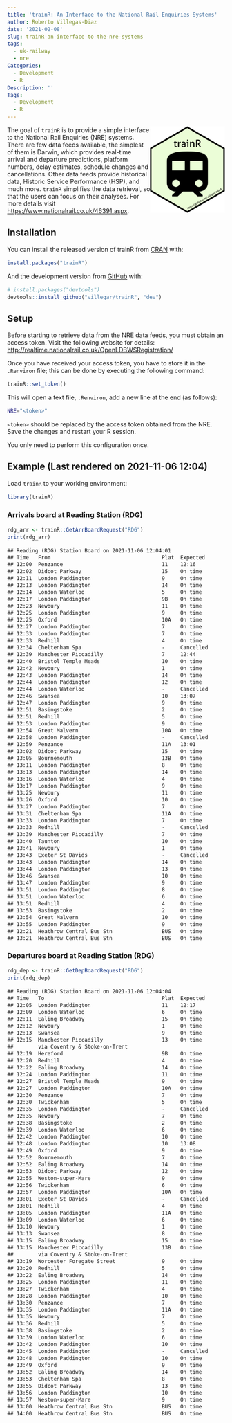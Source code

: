 ```yaml
---
title: 'trainR: An Interface to the National Rail Enquiries Systems'
author: Roberto Villegas-Diaz
date: '2021-02-08'
slug: trainR-an-interface-to-the-nre-systems
tags:
  - uk-railway
  - nre
Categories:
  - Development
  - R
Description: ''
Tags:
  - Development
  - R
---
```


<img src="https://raw.githubusercontent.com/villegar/trainR/main/inst/images/logo.png" alt="logo" align="right" height=200px/>

The goal of `trainR` is to provide a simple interface to the 
National Rail Enquiries (NRE) systems. There are few data feeds 
available, the simplest of them is Darwin, which provides real-time 
arrival and departure predictions, platform numbers, delay estimates, 
schedule changes and cancellations. Other data feeds provide historical 
data, Historic Service Performance (HSP), and much more. `trainR` 
simplifies the data retrieval, so that the users can focus on their 
analyses. For more details visit 
https://www.nationalrail.co.uk/46391.aspx.

## Installation

You can install the released version of trainR from [CRAN](https://CRAN.R-project.org) with:

``` r
install.packages("trainR")
```

And the development version from [GitHub](https://github.com/) with:

``` r
# install.packages("devtools")
devtools::install_github("villegar/trainR", "dev")
```

## Setup
Before starting to retrieve data from the NRE data feeds, you must obtain an access token. 
Visit the following website for details: http://realtime.nationalrail.co.uk/OpenLDBWSRegistration/

Once you have received your access token, you have to store it in the `.Renviron` file; this can be 
done by executing the following command:


```r
trainR::set_token()
```

This will open a text file, `.Renviron`, add a new line at the end (as follows):

```bash
NRE="<token>"
```

`<token>` should be replaced by the access token obtained from the NRE. Save the changes and restart 
your R session.

You only need to perform this configuration once.

## Example (Last rendered on 2021-11-06 12:04)

Load `trainR` to your working environment:

```r
library(trainR)
```

### Arrivals board at Reading Station (RDG)


```r
rdg_arr <- trainR::GetArrBoardRequest("RDG")
print(rdg_arr)
```

```
## Reading (RDG) Station Board on 2021-11-06 12:04:01
## Time   From                                    Plat  Expected
## 12:00  Penzance                                11    12:16
## 12:02  Didcot Parkway                          15    On time
## 12:11  London Paddington                       9     On time
## 12:13  London Paddington                       14    On time
## 12:14  London Waterloo                         5     On time
## 12:17  London Paddington                       9B    On time
## 12:23  Newbury                                 11    On time
## 12:25  London Paddington                       9     On time
## 12:25  Oxford                                  10A   On time
## 12:27  London Paddington                       7     On time
## 12:33  London Paddington                       7     On time
## 12:33  Redhill                                 4     On time
## 12:34  Cheltenham Spa                          -     Cancelled
## 12:39  Manchester Piccadilly                   7     12:44
## 12:40  Bristol Temple Meads                    10    On time
## 12:42  Newbury                                 1     On time
## 12:43  London Paddington                       14    On time
## 12:44  London Paddington                       12    On time
## 12:44  London Waterloo                         -     Cancelled
## 12:46  Swansea                                 10    13:07
## 12:47  London Paddington                       9     On time
## 12:51  Basingstoke                             2     On time
## 12:51  Redhill                                 5     On time
## 12:53  London Paddington                       9     On time
## 12:54  Great Malvern                           10A   On time
## 12:58  London Paddington                       -     Cancelled
## 12:59  Penzance                                11A   13:01
## 13:02  Didcot Parkway                          15    On time
## 13:05  Bournemouth                             13B   On time
## 13:11  London Paddington                       8     On time
## 13:13  London Paddington                       14    On time
## 13:16  London Waterloo                         4     On time
## 13:17  London Paddington                       9     On time
## 13:25  Newbury                                 11    On time
## 13:26  Oxford                                  10    On time
## 13:27  London Paddington                       7     On time
## 13:31  Cheltenham Spa                          11A   On time
## 13:33  London Paddington                       7     On time
## 13:33  Redhill                                 -     Cancelled
## 13:39  Manchester Piccadilly                   7     On time
## 13:40  Taunton                                 10    On time
## 13:41  Newbury                                 1     On time
## 13:43  Exeter St Davids                        -     Cancelled
## 13:43  London Paddington                       14    On time
## 13:44  London Paddington                       13    On time
## 13:46  Swansea                                 10    On time
## 13:47  London Paddington                       9     On time
## 13:51  London Paddington                       8     On time
## 13:51  London Waterloo                         6     On time
## 13:51  Redhill                                 4     On time
## 13:53  Basingstoke                             2     On time
## 13:54  Great Malvern                           10    On time
## 13:55  London Paddington                       9     On time
## 12:21  Heathrow Central Bus Stn                BUS   On time
## 13:21  Heathrow Central Bus Stn                BUS   On time
```

### Departures board at Reading Station (RDG)


```r
rdg_dep <- trainR::GetDepBoardRequest("RDG")
print(rdg_dep)
```

```
## Reading (RDG) Station Board on 2021-11-06 12:04:04
## Time   To                                      Plat  Expected
## 12:05  London Paddington                       11    12:17
## 12:09  London Waterloo                         6     On time
## 12:11  Ealing Broadway                         15    On time
## 12:12  Newbury                                 1     On time
## 12:13  Swansea                                 9     On time
## 12:15  Manchester Piccadilly                   13    On time
##        via Coventry & Stoke-on-Trent           
## 12:19  Hereford                                9B    On time
## 12:20  Redhill                                 4     On time
## 12:22  Ealing Broadway                         14    On time
## 12:24  London Paddington                       11    On time
## 12:27  Bristol Temple Meads                    9     On time
## 12:27  London Paddington                       10A   On time
## 12:30  Penzance                                7     On time
## 12:30  Twickenham                              5     On time
## 12:35  London Paddington                       -     Cancelled
## 12:35  Newbury                                 7     On time
## 12:38  Basingstoke                             2     On time
## 12:39  London Waterloo                         6     On time
## 12:42  London Paddington                       10    On time
## 12:48  London Paddington                       10    13:08
## 12:49  Oxford                                  9     On time
## 12:52  Bournemouth                             7     On time
## 12:52  Ealing Broadway                         14    On time
## 12:53  Didcot Parkway                          12    On time
## 12:55  Weston-super-Mare                       9     On time
## 12:56  Twickenham                              6     On time
## 12:57  London Paddington                       10A   On time
## 13:01  Exeter St Davids                        -     Cancelled
## 13:01  Redhill                                 4     On time
## 13:05  London Paddington                       11A   On time
## 13:09  London Waterloo                         6     On time
## 13:10  Newbury                                 1     On time
## 13:13  Swansea                                 8     On time
## 13:15  Ealing Broadway                         15    On time
## 13:15  Manchester Piccadilly                   13B   On time
##        via Coventry & Stoke-on-Trent           
## 13:19  Worcester Foregate Street               9     On time
## 13:20  Redhill                                 5     On time
## 13:22  Ealing Broadway                         14    On time
## 13:25  London Paddington                       11    On time
## 13:27  Twickenham                              4     On time
## 13:28  London Paddington                       10    On time
## 13:30  Penzance                                7     On time
## 13:35  London Paddington                       11A   On time
## 13:35  Newbury                                 7     On time
## 13:36  Redhill                                 5     On time
## 13:38  Basingstoke                             2     On time
## 13:39  London Waterloo                         6     On time
## 13:42  London Paddington                       10    On time
## 13:45  London Paddington                       -     Cancelled
## 13:48  London Paddington                       10    On time
## 13:49  Oxford                                  9     On time
## 13:52  Ealing Broadway                         14    On time
## 13:53  Cheltenham Spa                          8     On time
## 13:55  Didcot Parkway                          13    On time
## 13:56  London Paddington                       10    On time
## 13:57  Weston-super-Mare                       9     On time
## 13:00  Heathrow Central Bus Stn                BUS   On time
## 14:00  Heathrow Central Bus Stn                BUS   On time
```
